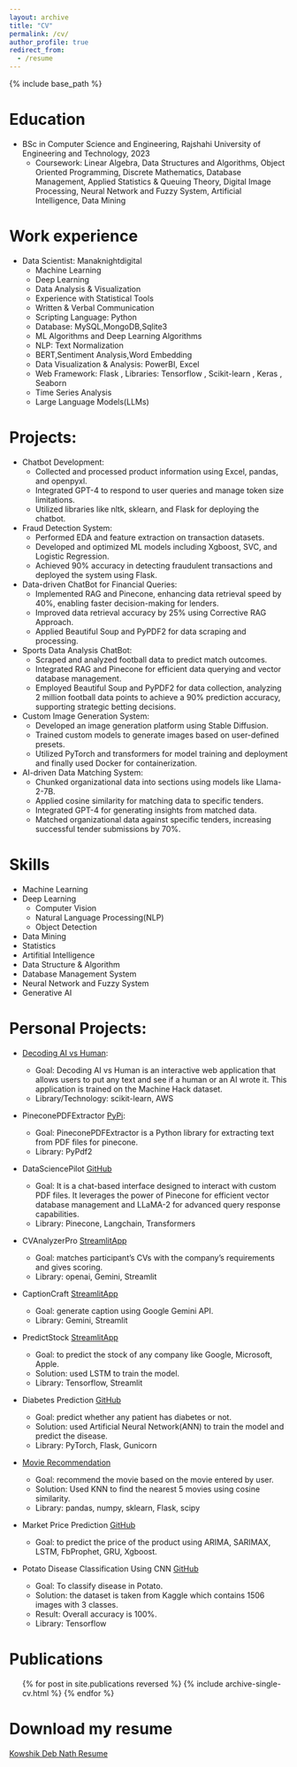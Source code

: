 ```yaml
---
layout: archive
title: "CV"
permalink: /cv/
author_profile: true
redirect_from:
  - /resume
---
```


{% include base_path %}

Education
======
* BSc in Computer Science and Engineering, Rajshahi University of Engineering and Technology, 2023
  * Coursework: Linear Algebra, Data Structures and Algorithms, Object Oriented Programming, Discrete Mathematics, Database Management, Applied Statistics & Queuing Theory, Digital Image Processing, Neural Network and Fuzzy System, Artificial Intelligence, Data Mining


Work experience
======
* Data Scientist: Manaknightdigital
  * Machine Learning 
  * Deep Learning 
  * Data Analysis & Visualization
  * Experience with Statistical Tools 
  * Written & Verbal Communication
  * Scripting Language: Python
  * Database: MySQL,MongoDB,Sqlite3
  * ML Algorithms and Deep Learning Algorithms
  * NLP: Text Normalization 
  * BERT,Sentiment Analysis,Word Embedding
  * Data Visualization & Analysis: PowerBI, Excel
  * Web Framework: Flask , Libraries: Tensorflow , Scikit-learn , Keras , Seaborn
  * Time Series Analysis
  * Large Language Models(LLMs)

Projects:
======
* Chatbot Development:
  * Collected and processed product information using Excel, pandas, and openpyxl.
  * Integrated GPT-4 to respond to user queries and manage token size limitations.
  * Utilized libraries like nltk, sklearn, and Flask for deploying the chatbot.
* Fraud Detection System:
  * Performed EDA and feature extraction on transaction datasets.
  * Developed and optimized ML models including Xgboost, SVC, and Logistic Regression.
  * Achieved 90% accuracy in detecting fraudulent transactions and deployed the system using Flask.
* Data-driven ChatBot for Financial Queries:
  * Implemented RAG and Pinecone, enhancing data retrieval speed by 40%, enabling faster decision-making for lenders.
  * Improved data retrieval accuracy by 25% using Corrective RAG Approach.
  * Applied Beautiful Soup and PyPDF2 for data scraping and processing.
* Sports Data Analysis ChatBot:
  * Scraped and analyzed football data to predict match outcomes.
  * Integrated RAG and Pinecone for efficient data querying and vector database management.
  * Employed Beautiful Soup and PyPDF2 for data collection, analyzing 2 million football data points to achieve a 90% prediction accuracy, supporting strategic betting decisions.
* Custom Image Generation System:
  * Developed an image generation platform using Stable Diffusion.
  * Trained custom models to generate images based on user-defined presets.
  * Utilized PyTorch and transformers for model training and deployment and finally used Docker for containerization.
* AI-driven Data Matching System:
  * Chunked organizational data into sections using models like Llama-2-7B.
  * Applied cosine similarity for matching data to specific tenders.
  * Integrated GPT-4 for generating insights from matched data.
  * Matched organizational data against specific tenders, increasing successful tender submissions by 70%.
  
Skills
======
* Machine Learning
* Deep Learning
  * Computer Vision
  * Natural Language Processing(NLP)
  * Object Detection
* Data Mining
* Statistics
* Artifitial Intelligence
* Data Structure & Algorithm
* Database Management System
* Neural Network and Fuzzy System
* Generative AI

Personal Projects:
======
* [Decoding AI vs Human](https://decoding-ai-vs-human.onrender.com/):
  * Goal: Decoding AI vs Human is an interactive web application that allows users to put any text and see if a human or an AI wrote it. This application is trained on the Machine Hack dataset. 
  * Library/Technology: scikit-learn, AWS

* PineconePDFExtractor [PyPi](https://pypi.org/project/PineconePDFExtractor/):
  * Goal: PineconePDFExtractor is a Python library for extracting text from PDF files for pinecone.
  * Library: PyPdf2

* DataSciencePilot [GitHub](https://github.com/kowshik24/DataSciencePilot)
  * Goal: It is a chat-based interface designed to interact with custom PDF files. It leverages the power of Pinecone for efficient vector database management and LLaMA-2 for advanced query response capabilities.
  * Library: Pinecone, Langchain, Transformers

* CVAnalyzerPro [StreamlitApp](https://cvanalyzerpro-lxv2nxsyvdx5ap55fbh9jl.streamlit.app/)
  * Goal: matches participant’s CVs with the company’s requirements and gives scoring.
  * Library: openai, Gemini, Streamlit

* CaptionCraft [StreamlitApp](https://captioncraft-b7h9xotupkyi2xs64gxmo9.streamlit.app/)
  * Goal: generate caption using Google Gemini API.
  * Library: Gemini, Streamlit

* PredictStock [StreamlitApp](https://stocksage.streamlit.app/)
  * Goal: to predict the stock of any company like Google, Microsoft, Apple.
  * Solution: used LSTM to train the model.
  * Library: Tensorflow, Streamlit

* Diabetes Prediction [GitHub](https://github.com/kowshik24/Diabetes-Prediction-Pytorch-ANN)
  * Goal: predict whether any patient has diabetes or not.
  * Solution: used Artificial Neural Network(ANN) to train the model and predict the disease.
  * Library: PyTorch, Flask, Gunicorn

* [Movie Recommendation](https://movie-recommendation-ae4m.onrender.com/)
  * Goal: recommend the movie based on the movie entered by user.
  * Solution: Used KNN to find the nearest 5 movies using cosine similarity.
  * Library: pandas, numpy, sklearn, Flask, scipy

* Market Price Prediction [GitHub](https://github.com/kowshik24/Market-Price-Prediction)
  * Goal: to predict the price of the product using ARIMA, SARIMAX, LSTM, FbProphet, GRU, Xgboost.

* Potato Disease Classification Using CNN [GitHub](https://github.com/kowshik24/Potato-Disease-Classification)
  * Goal: To classify disease in Potato.
  * Solution: the dataset is taken from Kaggle which contains 1506 images with 3 classes.
  * Result: Overall accuracy is 100%.
  * Library: Tensorflow


Publications
======
  <ul>{% for post in site.publications reversed %}
    {% include archive-single-cv.html %}
  {% endfor %}</ul>

Download my resume
======
[Kowshik Deb Nath Resume](https://kowshik-deb-nath.github.io/files/Kowshik_Deb_Nath_Resume.pdf)
  
  
